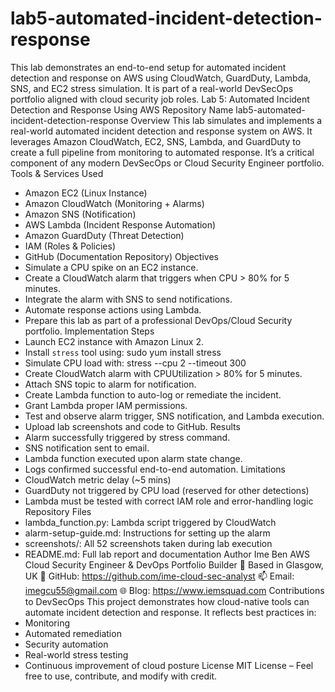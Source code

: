 # lab5-automated-incident-detection-response
This lab demonstrates an end-to-end setup for automated incident detection and response on AWS using CloudWatch, GuardDuty, Lambda, SNS, and EC2 stress simulation. It is part of a real-world DevSecOps portfolio aligned with cloud security job roles.
Lab 5: Automated Incident Detection and Response Using AWS
Repository Name
lab5-automated-incident-detection-response
Overview
This lab simulates and implements a real-world automated incident detection and response system on AWS. It leverages Amazon CloudWatch, EC2, SNS, Lambda, and GuardDuty to create a full pipeline from monitoring to automated response. It’s a critical component of any modern DevSecOps or Cloud Security Engineer portfolio.
Tools & Services Used
- Amazon EC2 (Linux Instance)
- Amazon CloudWatch (Monitoring + Alarms)
- Amazon SNS (Notification)
- AWS Lambda (Incident Response Automation)
- Amazon GuardDuty (Threat Detection)
- IAM (Roles & Policies)
- GitHub (Documentation Repository)
Objectives
- Simulate a CPU spike on an EC2 instance.
- Create a CloudWatch alarm that triggers when CPU > 80% for 5 minutes.
- Integrate the alarm with SNS to send notifications.
- Automate response actions using Lambda.
- Prepare this lab as part of a professional DevOps/Cloud Security portfolio.
Implementation Steps
- Launch EC2 instance with Amazon Linux 2.
- Install `stress` tool using: sudo yum install stress
- Simulate CPU load with: stress --cpu 2 --timeout 300
- Create CloudWatch alarm with CPUUtilization > 80% for 5 minutes.
- Attach SNS topic to alarm for notification.
- Create Lambda function to auto-log or remediate the incident.
- Grant Lambda proper IAM permissions.
- Test and observe alarm trigger, SNS notification, and Lambda execution.
- Upload lab screenshots and code to GitHub.
Results
- Alarm successfully triggered by stress command.
- SNS notification sent to email.
- Lambda function executed upon alarm state change.
- Logs confirmed successful end-to-end automation.
Limitations
- CloudWatch metric delay (~5 mins)
- GuardDuty not triggered by CPU load (reserved for other detections)
- Lambda must be tested with correct IAM role and error-handling logic
Repository Files
- lambda_function.py: Lambda script triggered by CloudWatch
- alarm-setup-guide.md: Instructions for setting up the alarm
- screenshots/: All 52 screenshots taken during lab execution
- README.md: Full lab report and documentation
Author
Ime Ben
AWS Cloud Security Engineer & DevOps Portfolio Builder
📍 Based in Glasgow, UK
🔗 GitHub: https://github.com/ime-cloud-sec-analyst
📫 Email: imegcu55@gmail.com
🌐 Blog: https://www.iemsquad.com
Contributions to DevSecOps
This project demonstrates how cloud-native tools can automate incident detection and response. It reflects best practices in:
- Monitoring
- Automated remediation
- Security automation
- Real-world stress testing
- Continuous improvement of cloud posture
License
MIT License – Feel free to use, contribute, and modify with credit.
